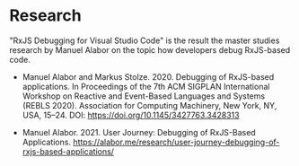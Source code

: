 # Research

"RxJS Debugging for Visual Studio Code" is the result the master studies research by Manuel Alabor on the topic how developers debug RxJS-based code.

- Manuel Alabor and Markus Stolze. 2020. Debugging of  RxJS-based applications. In Proceedings of the 7th ACM SIGPLAN          International Workshop on Reactive and Event-Based Languages and Systems (REBLS 2020). Association for Computing Machinery, New York, NY, USA, 15–24. DOI: https://doi.org/10.1145/3427763.3428313

- Manuel Alabor. 2021. User Journey: Debugging of RxJS-Based Applications. https://alabor.me/research/user-journey-debugging-of-rxjs-based-applications/

  